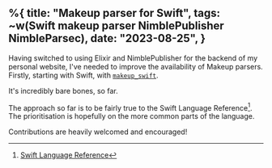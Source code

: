 %{
    title: "Makeup parser for Swift",
    tags: ~w(Swift makeup parser NimblePublisher NimbleParsec),
    date: "2023-08-25",
}
---
Having switched to using Elixir and NimblePublisher for the backend of my personal website, I've needed to improve the availability of Makeup parsers. Firstly, starting with Swift, with [`makeup_swift`](https://github.com/jesse-c/makeup_swift).

It's incredibly bare bones, so far.

The approach so far is to be fairly true to the Swift Language Reference[^1]. The prioritisation is hopefully on the more common parts of the language.

Contributions are heavily welcomed and encouraged!

[^1]: [Swift Language Reference](https://docs.swift.org/swift-book/documentation/the-swift-programming-language/aboutthelanguagereference)
